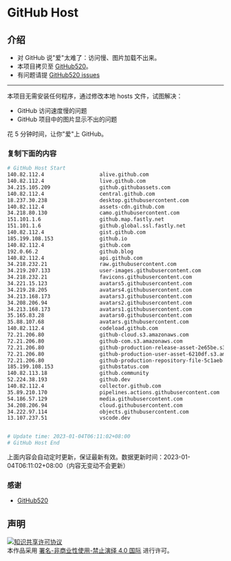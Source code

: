 # GitHub Host
## 介绍
- 对 GitHub 说"爱"太难了：访问慢、图片加载不出来。
- 本项目拷贝至 [GitHub520](https://github.com/521xueweihan/GitHub520)。
- 有问题请提 [GitHub520 issues](https://github.com/521xueweihan/GitHub520/issues/new)

---

本项目无需安装任何程序，通过修改本地 hosts 文件，试图解决：
- GitHub 访问速度慢的问题
- GitHub 项目中的图片显示不出的问题

花 5 分钟时间，让你"爱"上 GitHub。

### 复制下面的内容
```bash
# GitHub Host Start
140.82.112.4                  alive.github.com
140.82.112.4                  live.github.com
34.215.105.209                github.githubassets.com
140.82.112.4                  central.github.com
18.237.30.238                 desktop.githubusercontent.com
140.82.112.4                  assets-cdn.github.com
34.218.80.130                 camo.githubusercontent.com
151.101.1.6                   github.map.fastly.net
151.101.1.6                   github.global.ssl.fastly.net
140.82.112.4                  gist.github.com
185.199.108.153               github.io
140.82.112.4                  github.com
192.0.66.2                    github.blog
140.82.112.4                  api.github.com
34.218.232.21                 raw.githubusercontent.com
34.219.207.133                user-images.githubusercontent.com
34.218.232.21                 favicons.githubusercontent.com
34.221.15.123                 avatars5.githubusercontent.com
34.219.28.205                 avatars4.githubusercontent.com
34.213.168.173                avatars3.githubusercontent.com
34.208.206.94                 avatars2.githubusercontent.com
34.213.168.173                avatars1.githubusercontent.com
35.165.83.28                  avatars0.githubusercontent.com
35.88.107.68                  avatars.githubusercontent.com
140.82.112.4                  codeload.github.com
72.21.206.80                  github-cloud.s3.amazonaws.com
72.21.206.80                  github-com.s3.amazonaws.com
72.21.206.80                  github-production-release-asset-2e65be.s3.amazonaws.com
72.21.206.80                  github-production-user-asset-6210df.s3.amazonaws.com
72.21.206.80                  github-production-repository-file-5c1aeb.s3.amazonaws.com
185.199.108.153               githubstatus.com
140.82.113.18                 github.community
52.224.38.193                 github.dev
140.82.112.4                  collector.github.com
35.89.210.170                 pipelines.actions.githubusercontent.com
54.186.57.129                 media.githubusercontent.com
34.208.206.94                 cloud.githubusercontent.com
34.222.97.114                 objects.githubusercontent.com
13.107.237.51                 vscode.dev


# Update time: 2023-01-04T06:11:02+08:00
# GitHub Host End

```
上面内容会自动定时更新，保证最新有效。数据更新时间：2023-01-04T06:11:02+08:00（内容无变动不会更新）

### 感谢

- [GitHub520](https://github.com/521xueweihan/GitHub520)

## 声明
<a rel="license" href="https://creativecommons.org/licenses/by-nc-nd/4.0/deed.zh"><img alt="知识共享许可协议" style="border-width: 0" src="https://licensebuttons.net/l/by-nc-nd/4.0/88x31.png"></a><br>本作品采用 <a rel="license" href="https://creativecommons.org/licenses/by-nc-nd/4.0/deed.zh">署名-非商业性使用-禁止演绎 4.0 国际</a> 进行许可。